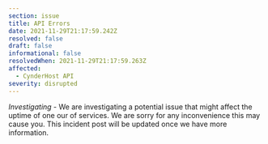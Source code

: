 ```yaml
---
section: issue
title: API Errors
date: 2021-11-29T21:17:59.242Z
resolved: false
draft: false
informational: false
resolvedWhen: 2021-11-29T21:17:59.263Z
affected:
  - CynderHost API
severity: disrupted
---
```

*Investigating* - We are investigating a potential issue that might affect the uptime of one our of services. We are sorry for any inconvenience this may cause you. This incident post will be updated once we have more information.